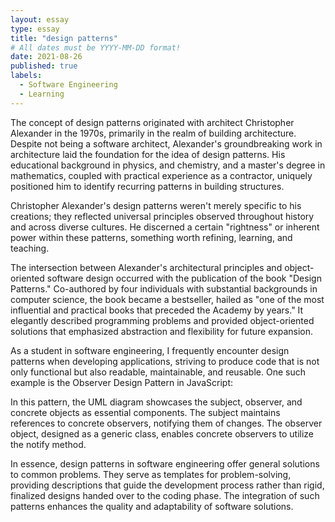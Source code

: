 ```yaml
---
layout: essay
type: essay
title: "design patterns"
# All dates must be YYYY-MM-DD format!
date: 2021-08-26
published: true
labels:
  - Software Engineering
  - Learning
---
```


The concept of design patterns originated with architect Christopher Alexander in the 1970s, primarily in the realm of building architecture. Despite not being a software architect, Alexander's groundbreaking work in architecture laid the foundation for the idea of design patterns. His educational background in physics, and chemistry, and a master's degree in mathematics, coupled with practical experience as a contractor, uniquely positioned him to identify recurring patterns in building structures.

Christopher Alexander's design patterns weren't merely specific to his creations; they reflected universal principles observed throughout history and across diverse cultures. He discerned a certain "rightness" or inherent power within these patterns, something worth refining, learning, and teaching.

The intersection between Alexander's architectural principles and object-oriented software design occurred with the publication of the book "Design Patterns." Co-authored by four individuals with substantial backgrounds in computer science, the book became a bestseller, hailed as "one of the most influential and practical books that preceded the Academy by years." It elegantly described programming problems and provided object-oriented solutions that emphasized abstraction and flexibility for future expansion.

As a student in software engineering, I frequently encounter design patterns when developing applications, striving to produce code that is not only functional but also readable, maintainable, and reusable. One such example is the Observer Design Pattern in JavaScript:


In this pattern, the UML diagram showcases the subject, observer, and concrete objects as essential components. The subject maintains references to concrete observers, notifying them of changes. The observer object, designed as a generic class, enables concrete observers to utilize the notify method.

In essence, design patterns in software engineering offer general solutions to common problems. They serve as templates for problem-solving, providing descriptions that guide the development process rather than rigid, finalized designs handed over to the coding phase. The integration of such patterns enhances the quality and adaptability of software solutions.
